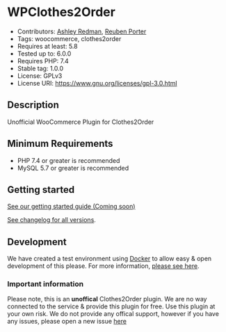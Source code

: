 # WPClothes2Order

-   Contributors: [Ashley Redman](https://github.com/AshleyRedman), [Reuben Porter](https://github.com/ReubenPorter)
-   Tags: woocommerce, clothes2order
-   Requires at least: 5.8
-   Tested up to: 6.0.0
-   Requires PHP: 7.4
-   Stable tag: 1.0.0
-   License: GPLv3
-   License URI: https://www.gnu.org/licenses/gpl-3.0.html

## Description

Unofficial WooCommerce Plugin for Clothes2Order

## Minimum Requirements

-   PHP 7.4 or greater is recommended
-   MySQL 5.7 or greater is recommended

## Getting started

[See our getting started guide (Coming soon)](https://www.wpclothes2order.com/getting-started)

[See changelog for all versions](https://github.com/AshleyRedman/WPClothes2Order/releases).

## Development

We have created a test environment using [Docker](https://www.docker.com/) to allow easy & open development of this please.
For more information, [please see here](https://github.com/AshleyRedman/WPClothes2Order-test-env).

### Important information

Please note, this is an **unoffical** Clothes2Order plugin.
We are no way connected to the service & provide this plugin for free.
Use this plugin at your own risk. We do not provide any offical support, however if you have any issues, please open a new issue [here](https://github.com/AshleyRedman/WPClothes2Order/issues)
